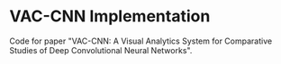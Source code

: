 # VAC-CNN Implementation
Code for paper "VAC-CNN: A Visual Analytics System for Comparative Studies of Deep Convolutional Neural Networks".
